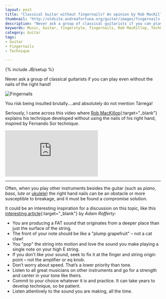 ```yaml
---
layout: post
title: "Classical Guitar without fingernails? An opinion by Rob MacKillop"
thumbnail: "http://oldsite.andreafortuna.org/guitar/images/fingernails.jpg"
description: "Never ask a group of classical guitarists if you can play even without the nails of the right hand!"
keywords: Music, Guitar, fingerstyle, fingernails, Rob MacKillop, Technique, Tarrega
category: Guitar
tags: 
- Guitar
- Fingernails
- Technique

---
```

{% include JB/setup %}

Never ask a group of classical guitarists if you can play even without the nails of the right hand!

![Fingernails](http://oldsite.andreafortuna.org/guitar/images/fingernails.jpg)

You risk being insulted brutally....and absolutely do not mention Tárrega!

Seriously, I came across this video where [Rob MacKillop](https://www.youtube.com/channel/UCOWb_t8Pmq3G9cM_IZO4BMw){:target="_blank"} explains his technique developed without using the nails of his right hand, inspired by Fernando Sor technique.

<div class="video-container">
<iframe src="https://www.youtube.com/embed/ZC7tSW1s9tM" frameborder="0" allowfullscreen></iframe>
</div>

<hr/>

Often, when you play other instruments besides the guitar (such as *piano*, *bass*, *lute* or [ukulele](/ukulele/)) the right hand nails can be an obstacle or more susceptible to breakage, and it must be found a compromise solution.

It could be an interesting inspiration for a discussion on this topic, like this [interesting article](http://www.adamrafferty.com/2012/03/19/guitar-right-hand-technique-nails-vs-flesh/){:target="_blank"} by *Adam Rafferty*:

- You are producing a FAT sound that originates from a deeper place than just the surface of the string.
- The front of your note should be like a "plump grapefruit" – not a cat claw!
- You "pop" the string into motion and love the sound you make playing a single note on your high E string.
- If you don’t like your sound, seek to fix it at the finger and string origin point – not the amplifier or eq knob.
- Don’t worry about speed.  That’s a lower priority than tone.
- Listen to all great musicians on other instruments and go for a strength and center in your tone like theirs.
- Commit to your choice whatever it is and practice.  It can take years to develop technique, so be patient.
- Listen attentively to the sound you are making, all the time.

